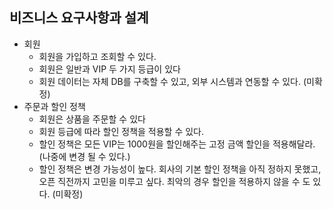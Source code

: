 ## 비즈니스 요구사항과 설계
<ul>
    <li>
        회원
        <ul>
            <li>
                회원을 가입하고 조회할 수 있다.
            </li>
            <li>
                회원은 일반과 VIP 두 가지 등급이 있다
            </li>
            <li>
                회원 데이터는 자체 DB를 구축할 수 있고, 외부 시스템과 연동할 수 있다. (미확정)
            </li>
        </ul>
    </li>
    <li>
        주문과 할인 정책
        <ul>
            <li>
                회원은 상품을 주문할 수 있다
            </li>
            <li>
                회원 등급에 따라 할인 정책을 적용할 수 있다.
            </li>
            <li>
                할인 정책은 모든 VIP는 1000원을 할인해주는 고정 금액 할인을 적용해달라. (나중에 변경 될 수 있다.)
            </li>
            <li>
                할인 정책은 변경 가능성이 높다. 회사의 기본 할인 정책을 아직 정하지 못했고, 오픈 직전까지 고민을 미루고 싶다. 최악의 경우 할인을 적용하지 않을 수 도 있다. (미확정)
            </li>
        </ul>
    </li>
</ul>